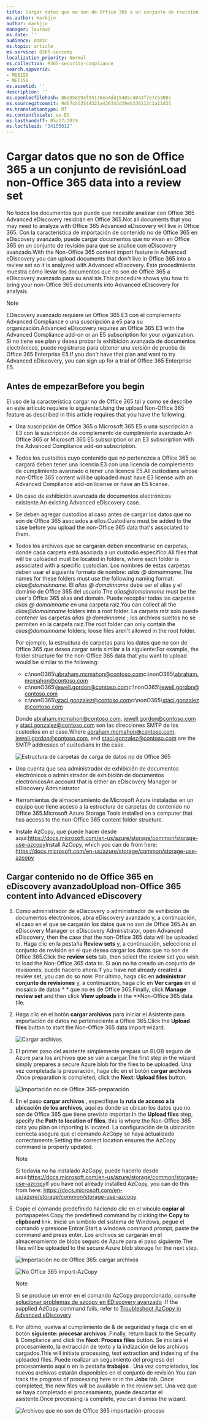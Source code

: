 ```yaml
---
title: Cargar datos que no son de Office 365 a un conjunto de revisión
ms.author: markjjo
author: markjjo
manager: laurawi
ms.date: ''
audience: Admin
ms.topic: article
ms.service: O365-seccomp
localization_priority: Normal
ms.collection: M365-security-compliance
search.appverid:
- MOE150
- MET150
ms.assetid: ''
description: ''
ms.openlocfilehash: 86d858994f95176ea4d415405c4043f7e7c5308e
ms.sourcegitcommit: 9d67cb52544321a430343d39eb336112c1a11d35
ms.translationtype: MT
ms.contentlocale: es-ES
ms.lasthandoff: 05/17/2019
ms.locfileid: "34155012"
---
```

# <a name="load-non-office-365-data-into-a-review-set"></a><span data-ttu-id="28940-102">Cargar datos que no son de Office 365 a un conjunto de revisión</span><span class="sxs-lookup"><span data-stu-id="28940-102">Load non-Office 365 data into a review set</span></span>

<span data-ttu-id="28940-103">No todos los documentos que puede que necesite analizar con Office 365 Advanced eDiscovery residirán en Office 365.</span><span class="sxs-lookup"><span data-stu-id="28940-103">Not all documents that you may need to analyze with Office 365 Advanced eDiscovery will live in Office 365.</span></span> <span data-ttu-id="28940-104">Con la característica de importación de contenido no de Office 365 en eDiscovery avanzado, puede cargar documentos que no vivan en Office 365 en un conjunto de revisión para que se analice con eDiscovery avanzado.</span><span class="sxs-lookup"><span data-stu-id="28940-104">With the Non-Office 365 content import feature in Advanced eDiscovery you can upload documents that don't live in Office 365 into a review set so it is analyzed with Advanced eDiscovery.</span></span> <span data-ttu-id="28940-105">Este procedimiento muestra cómo llevar los documentos que no son de Office 365 a eDiscovery avanzado para su análisis.</span><span class="sxs-lookup"><span data-stu-id="28940-105">This procedure shows you how to bring your non-Office 365 documents into Advanced eDiscovery for analysis.</span></span>

>[!Note]
><span data-ttu-id="28940-106">EDiscovery avanzado requiere un Office 365 E3 con el complemento Advanced Compliance o una suscripción a e5 para su organización.</span><span class="sxs-lookup"><span data-stu-id="28940-106">Advanced eDiscovery requires an Office 365 E3 with the Advanced Compliance add-on or an E5 subscription for your organization.</span></span> <span data-ttu-id="28940-107">Si no tiene ese plan y desea probar la exhibición avanzada de documentos electrónicos, puede registrarse para obtener una versión de prueba de Office 365 Enterprise E5.</span><span class="sxs-lookup"><span data-stu-id="28940-107">If you don't have that plan and want to try Advanced eDiscovery, you can sign up for a trial of Office 365 Enterprise E5.</span></span>

## <a name="before-you-begin"></a><span data-ttu-id="28940-108">Antes de empezar</span><span class="sxs-lookup"><span data-stu-id="28940-108">Before you begin</span></span>

<span data-ttu-id="28940-109">El uso de la característica cargar no de Office 365 tal y como se describe en este artículo requiere lo siguiente:</span><span class="sxs-lookup"><span data-stu-id="28940-109">Using the upload Non-Office 365 feature as described in this article requires that you have the following:</span></span>

- <span data-ttu-id="28940-110">Una suscripción de Office 365 o Microsoft 365 E5 o una suscripción a E3 con la suscripción de complemento de cumplimiento avanzado.</span><span class="sxs-lookup"><span data-stu-id="28940-110">An Office 365 or Microsoft 365 E5 subscription or an E3 subscription with the Advanced Compliance add-on subscription.</span></span>

- <span data-ttu-id="28940-111">Todos los custodios cuyo contenido que no pertenezca a Office 365 se cargará deben tener una licencia E3 con una licencia de complemento de cumplimiento avanzado o tener una licencia E5.</span><span class="sxs-lookup"><span data-stu-id="28940-111">All custodians whose non-Office 365 content will be uploaded must have E3 license with an Advanced Compliance add-on license or have an E5 license.</span></span>

- <span data-ttu-id="28940-112">Un caso de exhibición avanzada de documentos electrónicos existente.</span><span class="sxs-lookup"><span data-stu-id="28940-112">An existing Advanced eDiscovery case.</span></span>

- <span data-ttu-id="28940-113">Se deben agregar custodios al caso antes de cargar los datos que no son de Office 365 asociados a ellos.</span><span class="sxs-lookup"><span data-stu-id="28940-113">Custodians must be added to the case before you upload the non-Office 365 data that's associated to them.</span></span>

- <span data-ttu-id="28940-114">Todos los archivos que se cargarán deben encontrarse en carpetas, donde cada carpeta está asociada a un custodio específico.</span><span class="sxs-lookup"><span data-stu-id="28940-114">All files that will be uploaded must be located in folders, where each folder is associated with a specific custodian.</span></span> <span data-ttu-id="28940-115">Los nombres de estas carpetas deben usar el siguiente formato de nombre: *alias @ domainname*.</span><span class="sxs-lookup"><span data-stu-id="28940-115">The names for these folders must use the following naming format: *alias@domainname*.</span></span> <span data-ttu-id="28940-116">El *alias @ domainname* debe ser el alias y el dominio de Office 365 del usuario.</span><span class="sxs-lookup"><span data-stu-id="28940-116">The *alias@domainname* must be the user's Office 365 alias and domain.</span></span> <span data-ttu-id="28940-117">Puede recopilar todas las carpetas *alias @ domainname* en una carpeta raíz.</span><span class="sxs-lookup"><span data-stu-id="28940-117">You can collect all the *alias@domainname* folders into a root folder.</span></span> <span data-ttu-id="28940-118">La carpeta raíz solo puede contener las carpetas *alias @ domainname* ; los archivos sueltos no se permiten en la carpeta raíz.</span><span class="sxs-lookup"><span data-stu-id="28940-118">The root folder can only contain the *alias@domainname* folders; loose files aren't allowed in the root folder.</span></span>

   <span data-ttu-id="28940-119">Por ejemplo, la estructura de carpetas para los datos que no son de Office 365 que desea cargar sería similar a la siguiente:</span><span class="sxs-lookup"><span data-stu-id="28940-119">For example, the folder structure for the non-Office 365 data that you want to upload would be similar to the following:</span></span>

   - <span data-ttu-id="28940-120">c:\nonO365\abraham.mcmahon@contoso.com</span><span class="sxs-lookup"><span data-stu-id="28940-120">c:\nonO365\abraham.mcmahon@contoso.com</span></span>
   - <span data-ttu-id="28940-121">c:\nonO365\jewell.gordon@contoso.com</span><span class="sxs-lookup"><span data-stu-id="28940-121">c:\nonO365\jewell.gordon@contoso.com</span></span>
   - <span data-ttu-id="28940-122">c:\nonO365\staci.gonzalez@contoso.com</span><span class="sxs-lookup"><span data-stu-id="28940-122">c:\nonO365\staci.gonzalez@contoso.com</span></span>

   <span data-ttu-id="28940-123">Donde abraham.mcmahon@contoso.com, jewell.gordon@contoso.com y staci.gonzalez@contoso.com son las direcciones SMTP de los custodios en el caso.</span><span class="sxs-lookup"><span data-stu-id="28940-123">Where abraham.mcmahon@contoso.com, jewell.gordon@contoso.com, and staci.gonzalez@contoso.com are the SMTP addresses of custodians in the case.</span></span>

   ![Estructura de carpetas de carga de datos no de Office 365](../media/3f2dde84-294e-48ea-b44b-7437bd25284c.png)

- <span data-ttu-id="28940-125">Una cuenta que sea administrador de exhibición de documentos electrónicos o administrador de exhibición de documentos electrónicos</span><span class="sxs-lookup"><span data-stu-id="28940-125">An account that is either an eDiscovery Manager or eDiscovery Administrator</span></span>

- <span data-ttu-id="28940-126">Herramientas de almacenamiento de Microsoft Azure instaladas en un equipo que tiene acceso a la estructura de carpetas de contenido no Office 365.</span><span class="sxs-lookup"><span data-stu-id="28940-126">Microsoft Azure Storage Tools installed on a computer that has access to the non-Office 365 content folder structure.</span></span>

- <span data-ttu-id="28940-127">Instale AzCopy, que puede hacer desde aquí:https://docs.microsoft.com/en-us/azure/storage/common/storage-use-azcopy</span><span class="sxs-lookup"><span data-stu-id="28940-127">Install AzCopy, which you can do from here: https://docs.microsoft.com/en-us/azure/storage/common/storage-use-azcopy</span></span>

## <a name="upload-non-office-365-content-into-advanced-ediscovery"></a><span data-ttu-id="28940-128">Cargar contenido no de Office 365 en eDiscovery avanzado</span><span class="sxs-lookup"><span data-stu-id="28940-128">Upload non-Office 365 content into Advanced eDiscovery</span></span>

1. <span data-ttu-id="28940-129">Como administrador de eDiscovery o administrador de exhibición de documentos electrónicos, abra eDiscovery avanzado y, a continuación, el caso en el que se cargarán los datos que no son de Office 365.</span><span class="sxs-lookup"><span data-stu-id="28940-129">As an eDiscovery Manager or eDiscovery Administrator, open Advanced eDiscovery, then the case that the non-Office 365 data will be uploaded to.</span></span>  <span data-ttu-id="28940-130">Haga clic en la pestaña **Review sets** y, a continuación, seleccione el conjunto de revisión en el que desea cargar los datos que no son de Office 365.</span><span class="sxs-lookup"><span data-stu-id="28940-130">Click the **review sets** tab, then select the review set you wish to load the Non-Office 365 data to.</span></span>  <span data-ttu-id="28940-131">Si aún no ha creado un conjunto de revisiones, puede hacerlo ahora.</span><span class="sxs-lookup"><span data-stu-id="28940-131">If you have not already created a review set, you can do so now.</span></span>  <span data-ttu-id="28940-132">Por último, haga clic en **administrar conjunto de revisiones** y, a continuación, haga clic en **Ver cargas** en el mosaico de datos \* \* que no es de Office 365.</span><span class="sxs-lookup"><span data-stu-id="28940-132">Finally, click **Manage review set** and then click **View uploads** in the \*\*Non-Office 365 data tile.</span></span>

2. <span data-ttu-id="28940-133">Haga clic en el botón **cargar archivos** para iniciar el Asistente para importación de datos no perteneciente a Office 365.</span><span class="sxs-lookup"><span data-stu-id="28940-133">Click the **Upload files** button to start the Non-Office 365 data import wizard.</span></span>

   ![Cargar archivos](../media/574f4059-4146-4058-9df3-ec97cf28d7c7.png)

3. <span data-ttu-id="28940-135">El primer paso del asistente simplemente prepara un BLOB seguro de Azure para los archivos que se van a cargar.</span><span class="sxs-lookup"><span data-stu-id="28940-135">The first step in the wizard simply prepares a secure Azure blob for the files to be uploaded.</span></span>  <span data-ttu-id="28940-136">Una vez completada la preparación, haga clic en el botón **cargar archivos** .</span><span class="sxs-lookup"><span data-stu-id="28940-136">Once preparation is completed, click the **Next: Upload files** button.</span></span>

   ![Importación no de Office 365-preparación](../media/0670a347-a578-454a-9b3d-e70ef47aec57.png)
 
4. <span data-ttu-id="28940-138">En el paso **cargar archivos** , especifique la **ruta de acceso a la ubicación de los archivos**, aquí es donde se ubican los datos que no son de Office 365 que tiene previsto importar.</span><span class="sxs-lookup"><span data-stu-id="28940-138">In the **Upload files** step, specify the **Path to location of files**, this is where the Non-Office 365 data you plan on importing is located.</span></span>  <span data-ttu-id="28940-139">La configuración de la ubicación correcta asegura que el comando AzCopy se haya actualizado correctamente.</span><span class="sxs-lookup"><span data-stu-id="28940-139">Setting the correct location ensures the AzCopy command is properly updated.</span></span>

   > [!NOTE]
   > <span data-ttu-id="28940-140">Si todavía no ha instalado AzCopy, puede hacerlo desde aquí:https://docs.microsoft.com/en-us/azure/storage/common/storage-use-azcopy</span><span class="sxs-lookup"><span data-stu-id="28940-140">If you have not already installed AzCopy, you can do this from here: https://docs.microsoft.com/en-us/azure/storage/common/storage-use-azcopy</span></span>

5. <span data-ttu-id="28940-141">Copie el comando predefinido haciendo clic en el vínculo **copiar al** portapapeles.</span><span class="sxs-lookup"><span data-stu-id="28940-141">Copy the predefined command by clicking the **Copy to clipboard** link.</span></span> <span data-ttu-id="28940-142">Inicie un símbolo del sistema de Windows, pegue el comando y presione Entrar.</span><span class="sxs-lookup"><span data-stu-id="28940-142">Start a windows command prompt, paste the command and press enter.</span></span>  <span data-ttu-id="28940-143">Los archivos se cargarán en el almacenamiento de blobs seguro de Azure para el paso siguiente.</span><span class="sxs-lookup"><span data-stu-id="28940-143">The files will be uploaded to the secure Azure blob storage for the next step.</span></span>

   ![Importación no de Office 365: cargar archivos](../media/3ea53b5d-7f9b-4dfc-ba63-90a38c14d41a.png)

   ![No Office 365 Import-AzCopy](../media/504e2dbe-f36f-4f36-9b08-04aea85d8250.png)

   > [!NOTE]
   > <span data-ttu-id="28940-146">Si se produce un error en el comando AzCopy proporcionado, consulte [solucionar problemas de azcopy en EDiscovery avanzado](troubleshooting-azcopy.md) .</span><span class="sxs-lookup"><span data-stu-id="28940-146">If the supplied AzCopy command fails, refer to [Troubleshoot AzCopy in Advanced eDiscovery](troubleshooting-azcopy.md)</span></span>

6. <span data-ttu-id="28940-147">Por último, vuelva al cumplimiento de & de seguridad y haga clic en el botón **siguiente: procesar archivos** .</span><span class="sxs-lookup"><span data-stu-id="28940-147">Finally, return back to the Security & Compliance and click the **Next: Process files** button.</span></span>  <span data-ttu-id="28940-148">Se iniciará el procesamiento, la extracción de texto y la indización de los archivos cargados.</span><span class="sxs-lookup"><span data-stu-id="28940-148">This will initiate processing, text extraction and indexing of the uploaded files.</span></span>  <span data-ttu-id="28940-149">Puede realizar un seguimiento del progreso del procesamiento aquí o en la pestaña **trabajos** .  Una vez completados, los nuevos archivos estarán disponibles en el conjunto de revisión.</span><span class="sxs-lookup"><span data-stu-id="28940-149">You can track the progress of processing here or in the **Jobs** tab.  Once completed, the new files will be available in the review set.</span></span>  <span data-ttu-id="28940-150">Una vez que se haya completado el procesamiento, puede descartar el asistente.</span><span class="sxs-lookup"><span data-stu-id="28940-150">Once processing is complete, you can dismiss the wizard.</span></span>

   ![Archivos que no son de Office 365 importación-proceso](../media/218b1545-416a-4a9f-9b25-3b70e8508f67.png)

